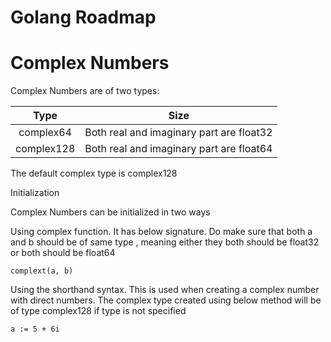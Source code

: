 # Golang Roadmap

# Complex Numbers

Complex Numbers are of two types:

| Type | Size |
| :---:   | :---: |
| complex64 |	Both real and imaginary part are float32
| complex128 |	Both real and imaginary part are float64

The default complex type is complex128

Initialization

Complex Numbers can be initialized in two ways

Using complex function. It has below signature. Do make sure that both a and b should be of same type , meaning either they both should be float32 or both should be float64
```
complext(a, b)
```
Using the shorthand syntax. This is used when creating a complex number with direct numbers. The complex type created using below method will be of type complex128 if type is not specified
```
a := 5 + 6i
```
